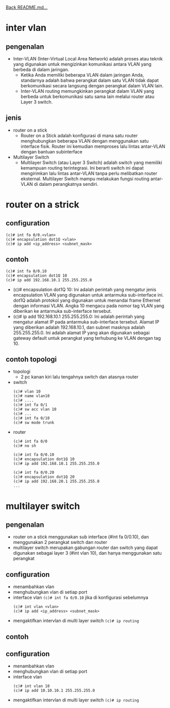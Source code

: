<a href="../../README.md#back">Back README.md...</a>

# inter vlan
## pengenalan
- Inter-VLAN (Inter-Virtual Local Area Network) adalah proses atau teknik yang digunakan untuk mengizinkan komunikasi antara VLAN yang berbeda di dalam jaringan. 
  - Ketika Anda memiliki beberapa VLAN dalam jaringan Anda, standarnya adalah bahwa perangkat dalam satu VLAN tidak dapat berkomunikasi secara langsung dengan perangkat dalam VLAN lain.
  - Inter-VLAN routing memungkinkan perangkat dalam VLAN yang berbeda untuk berkomunikasi satu sama lain melalui router atau Layer 3 switch.

## jenis
- router on a stick
  - Router on a Stick adalah konfigurasi di mana satu router menghubungkan beberapa VLAN dengan menggunakan satu interface fisik. Router ini kemudian memproses lalu lintas antar-VLAN dengan bantuan subinterface
- Multilayer Switch
  - Multilayer Switch (atau Layer 3 Switch) adalah switch yang memiliki kemampuan routing terintegrasi. Ini berarti switch ini dapat mengirimkan lalu lintas antar-VLAN tanpa perlu melibatkan router eksternal. Multilayer Switch mampu melakukan fungsi routing antar-VLAN di dalam perangkatnya sendiri.

# router on a strick
## configuration
```
(c)# int fa 0/0.<vlan>
(c)# encapsulation dot1Q <vlan>
(c)# ip add <ip_address> <subnet_mask>
```
## contoh
```
(c)# int fa 0/0.10
(c)# encapsulation dot1Q 10
(c)# ip add 192.168.10.1 255.255.255.0
```
- (c)# encapsulation dot1Q 10: Ini adalah perintah yang mengatur jenis encapsulation VLAN yang digunakan untuk antarmuka sub-interface ini. dot1Q adalah protokol yang digunakan untuk menandai frame Ethernet dengan informasi VLAN. Angka 10 mengacu pada nomor tag VLAN yang diberikan ke antarmuka sub-interface tersebut.
- (c)# ip add 192.168.10.1 255.255.255.0: Ini adalah perintah yang mengatur alamat IP pada antarmuka sub-interface tersebut. Alamat IP yang diberikan adalah 192.168.10.1, dan subnet masknya adalah 255.255.255.0. Ini adalah alamat IP yang akan digunakan sebagai gateway default untuk perangkat yang terhubung ke VLAN dengan tag 10.

## contoh topologi
- topologi
  - 2 pc kanan kiri lalu tengahnya switch dan atasnya router
- switch
  ```
  (c)# vlan 10
  (c)# name vlan10
  (c)# ....
  (c)# int fa 0/1
  (c)# sw acc vlan 10
  (c)# ...
  (c)# int fa 0/10
  (c)# sw mode trunk
  ```
- router
  ```
  (c)# int fa 0/0
  (c)# no sh

  (c)# int fa 0/0.10
  (c)# encapsulation dot1Q 10
  (c)# ip add 192.168.10.1 255.255.255.0

  (c)# int fa 0/0.20
  (c)# encapsulation dot1Q 20
  (c)# ip add 192.168.20.1 255.255.255.0
  ...

# multilayer switch
## pengenalan
- router on a stick menggunakan sub interface (#int fa 0/0.10), dan menggunakan 2 perangkat switch dan router
- multilayer switch merupakan gabungan router dan switch yang dapat digunakan sebagai layer 3 (#int vlan 10), dan hanya menggunakan satu perangkat

## configuration
- menambahkan vlan
- menghubungkan vlan di setiap port
- interface vlan ```(c)# int fa 0/0.10``` jika di konfigurasi sebelumnya
    ```
  (c)# int vlan <vlan>
  (c)# ip add <ip_address> <subnet_mask>
  ```
- mengaktifkan intervlan di multi layer switch
  ```(c)# ip routing```

## contoh
## configuration
- menambahkan vlan
- menghubungkan vlan di setiap port
- interface vlan
  ```
  (c)# int vlan 10
  (c)# ip add 10.10.10.1 255.255.255.0
  ```
- mengaktifkan intervlan di multi layer switch
  ```(c)# ip routing```